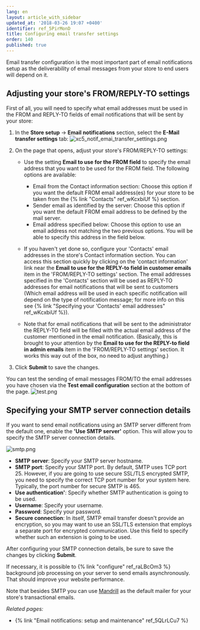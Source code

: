 ```yaml
---
lang: en
layout: article_with_sidebar
updated_at: '2018-03-26 19:07 +0400'
identifier: ref_5PirMonD
title: Configuring email transfer settings
order: 140
published: true
---
```

Email transfer configuration is the most important part of email notifications setup as the deliverability of email messages from your store to end users will depend on it.

## Adjusting your store's FROM/REPLY-TO settings

First of all, you will need to specify what email addresses must be used in the FROM and REPLY-TO fields of email notifications that will be sent by your store: 

1. In the **Store setup** -> **Email notifications** section, select the **E-Mail transfer settings** tab:
   ![xc5_notif_emai_transfer_settings.png]({{site.baseurl}}/attachments/ref_5PirMonD/xc5_notif_emai_transfer_settings.png)

2. On the page that opens, adjust your store's FROM/REPLY-TO settings:
   
   * Use the setting **Email to use for the FROM field** to specify the email address that you want to be used for the FROM field. The following options are available:
 
      * Email from the Contact information section: Choose this option if you want the default FROM email address(es) for your store to be taken from the {% link "Contacts" ref_wKcxbiUf %} section.
      * Sender email as identified by the server: Choose this option if you want the default FROM email address to be defined by the mail server.
      * Email address specified below: Choose this option to use an email address not matching the two previous options. You will be able to specify this address in the field below.

   * If you haven't yet done so, configure your 'Contacts' email addresses in the store's Contact information section. You can access this section quickly by clicking on the 'contact information' link near the **Email to use for the REPLY-to field in customer emails** item in the 'FROM/REPLY-TO settings' section. The email addresses specified in the 'Contacts' section will be used as REPLY-TO addresses for email notifications that will be sent to customers (Which email address will be used in each specific notification will depend on the type of notification message; for more info on this see {% link "Specifying your 'Contacts' email addresses" ref_wKcxbiUf %}).

   * Note that for email notifications that will be sent to the administrator the REPLY-TO field will be filled with the actual email address of the customer mentioned in the email notification. (Basically, this is brought to your attention by the **Email to use for the REPLY-to field in admin emails** item in the 'FROM/REPLY-TO settings' section. It works this way out of the box, no need to adjust anything.)

3. Click **Submit** to save the changes. 

You can test the sending of email messages FROM/TO the email addresses you have chosen via the **Test email configuration** section at the bottom of the page. 
   ![test.png]({{site.baseurl}}/attachments/ref_5QLrLCu7/test.png)

## Specifying your SMTP server connection details

If you want to send email notifications using an SMTP server different from the default one, enable the **'Use SMTP server'** option. This will allow you to specify the SMTP server connection details.

![smtp.png]({{site.baseurl}}/attachments/ref_5PirMonD/smtp.png)

* **SMTP server**: Specify your SMTP server hostname.  
* **SMTP port**: Specify your SMTP port. By default, SMTP uses TCP port 25. However, if you are going to use secure SSL/TLS encrypted SMTP, you need to specify the correct TCP port number for your system here. Typically, the port number for secure SMTP is 465.
* **Use authentication'**: Specify whether SMTP authentication is going to be used.
* **Username**: Specify your username.
* **Password**: Specify your password.
* **Secure connection**: In itself, SMTP email transfer doesn't provide an encryption, so you may want to use an SSL/TLS extension that employs a separate port for encrypted communication. Use this field to specify whether such an extension is going to be used.

After configuring your SMTP connection details, be sure to save the changes by clicking **Submit**. 

If necessary, it is possible to {% link "configure" ref_raLBcOm3 %} background job processing on your server to send emails asynchronously. That should improve your website performance.

Note that besides SMTP you can use [Mandrill](https://market.x-cart.com/addons/mandrill-transactional-emails-integration.html "Email notifications: setup and maintenance") as the default mailer for your store's transactional emails.

_Related pages:_

   * {% link "Email notifications: setup and maintenance" ref_5QLrLCu7 %}
